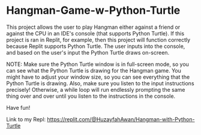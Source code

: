 # Hangman-Game-w-Python-Turtle

This project allows the user to play Hangman either against a friend or against the CPU in an IDE's console (that supports Python Turtle). If this project is ran in Replit,
for example, then this project will function correctly because Replit supports Python Turtle. The user inputs into the console, and based on the user's input the Python
Turtle draws on-screen. 

NOTE: Make sure the Python Turtle window is in full-screen mode, so you can see what the Python Turtle is drawing for the Hangman game. You might have to adjust your
      window size, so you can see everything that the Python Turtle is drawing. Also, make sure you listen to the input instructions precisely! Otherwise, a while loop
      will run endlessly prompting the same thing over and over until you listen to the instructions in the console.
      
Have fun!

Link to my Repl: https://replit.com/@HuzayfahAwan/Hangman-with-Python-Turtle
